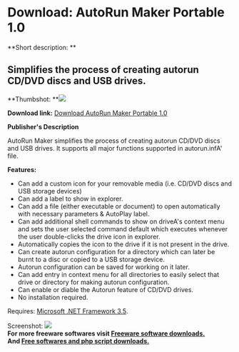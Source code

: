 # Download: AutoRun Maker Portable 1.0

**Short description: **

## Simplifies the process of creating autorun CD/DVD discs and USB drives.

  
**Thumbshot: **![](http://www.freewarefiles.com/screenshot/autorunmaker10_md.jpg)   
  
**Download link:** [Download AutoRun Maker Portable 1.0](http://freesoftwares.boysofts.com/AutoRun-Maker-Portable_program_42111.html)  
  

**Publisher's Description**  
  

AutoRun Maker simplifies the process of creating autorun CD/DVD discs and USB
drives. It supports all major functions supported in autorun.infA' file.

**Features:**

  * Can add a custom icon for your removable media (i.e. CD/DVD discs and USB storage devices) 
  * Can add a label to show in explorer. 
  * Can add a file (either executable or document) to open automatically with necessary parameters & AutoPlay label. 
  * Can add additional shell commands to show on driveA's context menu and sets the user selected command default which executes whenever the user double-clicks the drive icon in explorer. 
  * Automatically copies the icon to the drive if it is not present in the drive. 
  * Can create autorun configuration for a directory which can later be burnt to a disc or copied to a USB storage device. 
  * Autorun configuration can be saved for working on it later. 
  * Can add entry in context menu for all directories to easily select that drive or directory for making autorun configuration. 
  * Can enable or diable the Autorun feature of CD/DVD drives. 
  * No installation required. 

Requires: [Microsoft .NET Framework
3.5](http://www.microsoft.com/net/DownloadCurrent.aspx).

  
  
Screenshot: ![](http://www.freewarefiles.com/screenshot/autorunmaker10.jpg)  
**For more freeware softwares visit [Freeware software downloads.](http://freesoftwares.boysofts.com/)**   
**And [Free softwares and php script downloads.](http://www.boysofts.com/)**

